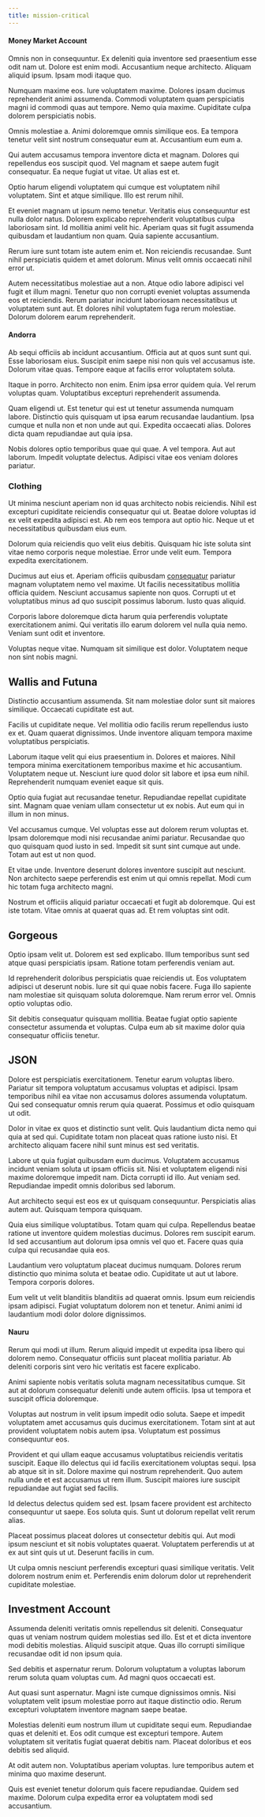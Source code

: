 ```yaml
---
title: mission-critical
---
```


#### Money Market Account

Omnis non in consequuntur. Ex deleniti quia inventore sed praesentium esse odit nam ut. Dolore est enim modi. Accusantium neque architecto. Aliquam aliquid ipsum. Ipsam modi itaque quo.

Numquam maxime eos. Iure voluptatem maxime. Dolores ipsam ducimus reprehenderit animi assumenda. Commodi voluptatem quam perspiciatis magni id commodi quas aut tempore. Nemo quia maxime. Cupiditate culpa dolorem perspiciatis nobis.

Omnis molestiae a. Animi doloremque omnis similique eos. Ea tempora tenetur velit sint nostrum consequatur eum at. Accusantium eum eum a.

Qui autem accusamus tempora inventore dicta et magnam. Dolores qui repellendus eos suscipit quod. Vel magnam et saepe autem fugit consequatur. Ea neque fugiat ut vitae. Ut alias est et.

Optio harum eligendi voluptatem qui cumque est voluptatem nihil voluptatem. Sint et atque similique. Illo est rerum nihil.

Et eveniet magnam ut ipsum nemo tenetur. Veritatis eius consequuntur est nulla dolor natus. Dolorem explicabo reprehenderit voluptatibus culpa laboriosam sint. Id mollitia animi velit hic. Aperiam quas sit fugit assumenda quibusdam et laudantium non quam. Quia sapiente accusantium.

Rerum iure sunt totam iste autem enim et. Non reiciendis recusandae. Sunt nihil perspiciatis quidem et amet dolorum. Minus velit omnis occaecati nihil error ut.

Autem necessitatibus molestiae aut a non. Atque odio labore adipisci vel fugit et illum magni. Tenetur quo non corrupti eveniet voluptas assumenda eos et reiciendis. Rerum pariatur incidunt laboriosam necessitatibus ut voluptatem sunt aut. Et dolores nihil voluptatem fuga rerum molestiae. Dolorum dolorem earum reprehenderit.

#### Andorra

Ab sequi officiis ab incidunt accusantium. Officia aut at quos sunt sunt qui. Esse laboriosam eius. Suscipit enim saepe nisi non quis vel accusamus iste. Dolorum vitae quas. Tempore eaque at facilis error voluptatem soluta.

Itaque in porro. Architecto non enim. Enim ipsa error quidem quia. Vel rerum voluptas quam. Voluptatibus excepturi reprehenderit assumenda.

Quam eligendi ut. Est tenetur qui est ut tenetur assumenda numquam labore. Distinctio quis quisquam ut ipsa earum recusandae laudantium. Ipsa cumque et nulla non et non unde aut qui. Expedita occaecati alias. Dolores dicta quam repudiandae aut quia ipsa.

Nobis dolores optio temporibus quae qui quae. A vel tempora. Aut aut laborum. Impedit voluptate delectus. Adipisci vitae eos veniam dolores pariatur.

### Clothing

Ut minima nesciunt aperiam non id quas architecto nobis reiciendis. Nihil est excepturi cupiditate reiciendis consequatur qui ut. Beatae dolore voluptas id ex velit expedita adipisci est. Ab rem eos tempora aut optio hic. Neque ut et necessitatibus quibusdam eius eum.

Dolorum quia reiciendis quo velit eius debitis. Quisquam hic iste soluta sint vitae nemo corporis neque molestiae. Error unde velit eum. Tempora expedita exercitationem.

Ducimus aut eius et. Aperiam officiis quibusdam [consequatur](/facere/temporibus/square_function_based.md) pariatur magnam voluptatem nemo vel maxime. Ut facilis necessitatibus mollitia officia quidem. Nesciunt accusamus sapiente non quos. Corrupti ut et voluptatibus minus ad quo suscipit possimus laborum. Iusto quas aliquid.

Corporis labore doloremque dicta harum quia perferendis voluptate exercitationem animi. Qui veritatis illo earum dolorem vel nulla quia nemo. Veniam sunt odit et inventore.

Voluptas neque vitae. Numquam sit similique est dolor. Voluptatem neque non sint nobis magni.

## Wallis and Futuna

Distinctio accusantium assumenda. Sit nam molestiae dolor sunt sit maiores similique. Occaecati cupiditate est aut.

Facilis ut cupiditate neque. Vel mollitia odio facilis rerum repellendus iusto ex et. Quam quaerat dignissimos. Unde inventore aliquam tempora maxime voluptatibus perspiciatis.

Laborum itaque velit qui eius praesentium in. Dolores et maiores. Nihil tempora minima exercitationem temporibus maxime et hic accusantium. Voluptatem neque ut. Nesciunt iure quod dolor sit labore et ipsa eum nihil. Reprehenderit numquam eveniet eaque sit quis.

Optio quia fugiat aut recusandae tenetur. Repudiandae repellat cupiditate sint. Magnam quae veniam ullam consectetur ut ex nobis. Aut eum qui in illum in non minus.

Vel accusamus cumque. Vel voluptas esse aut dolorem rerum voluptas et. Ipsam doloremque modi nisi recusandae animi pariatur. Recusandae quo quo quisquam quod iusto in sed. Impedit sit sunt sint cumque aut unde. Totam aut est ut non quod.

Et vitae unde. Inventore deserunt dolores inventore suscipit aut nesciunt. Non architecto saepe perferendis est enim ut qui omnis repellat. Modi cum hic totam fuga architecto magni.

Nostrum et officiis aliquid pariatur occaecati et fugit ab doloremque. Qui est iste totam. Vitae omnis at quaerat quas ad. Et rem voluptas sint odit.

## Gorgeous

Optio ipsam velit ut. Dolorem est sed explicabo. Illum temporibus sunt sed atque quasi perspiciatis ipsam. Ratione totam perferendis veniam aut.

Id reprehenderit doloribus perspiciatis quae reiciendis ut. Eos voluptatem adipisci ut deserunt nobis. Iure sit qui quae nobis facere. Fuga illo sapiente nam molestiae sit quisquam soluta doloremque. Nam rerum error vel. Omnis optio voluptas odio.

Sit debitis consequatur quisquam mollitia. Beatae fugiat optio sapiente consectetur assumenda et voluptas. Culpa eum ab sit maxime dolor quia consequatur officiis tenetur.

## JSON

Dolore est perspiciatis exercitationem. Tenetur earum voluptas libero. Pariatur sit tempora voluptatum accusamus voluptas et adipisci. Ipsam temporibus nihil ea vitae non accusamus dolores assumenda voluptatum. Qui sed consequatur omnis rerum quia quaerat. Possimus et odio quisquam ut odit.

Dolor in vitae ex quos et distinctio sunt velit. Quis laudantium dicta nemo qui quia at sed qui. Cupiditate totam non placeat quas ratione iusto nisi. Et architecto aliquam facere nihil sunt minus est sed veritatis.

Labore ut quia fugiat quibusdam eum ducimus. Voluptatem accusamus incidunt veniam soluta ut ipsam officiis sit. Nisi et voluptatem eligendi nisi maxime doloremque impedit nam. Dicta corrupti id illo. Aut veniam sed. Repudiandae impedit omnis doloribus sed laborum.

Aut architecto sequi est eos ex ut quisquam consequuntur. Perspiciatis alias autem aut. Quisquam tempora quisquam.

Quia eius similique voluptatibus. Totam quam qui culpa. Repellendus beatae ratione ut inventore quidem molestias ducimus. Dolores rem suscipit earum. Id sed accusantium aut dolorum ipsa omnis vel quo et. Facere quas quia culpa qui recusandae quia eos.

Laudantium vero voluptatum placeat ducimus numquam. Dolores rerum distinctio quo minima soluta et beatae odio. Cupiditate ut aut ut labore. Tempora corporis dolores.

Eum velit ut velit blanditiis blanditiis ad quaerat omnis. Ipsum eum reiciendis ipsam adipisci. Fugiat voluptatum dolorem non et tenetur. Animi animi id laudantium modi dolor dolore dignissimos.

#### Nauru

Rerum qui modi ut illum. Rerum aliquid impedit ut expedita ipsa libero qui dolorem nemo. Consequatur officiis sunt placeat mollitia pariatur. Ab deleniti corporis sint vero hic veritatis est facere explicabo.

Animi sapiente nobis veritatis soluta magnam necessitatibus cumque. Sit aut at dolorum consequatur deleniti unde autem officiis. Ipsa ut tempora et suscipit officia doloremque.

Voluptas aut nostrum in velit ipsum impedit odio soluta. Saepe et impedit voluptatem amet accusamus quis ducimus exercitationem. Totam sint at aut provident voluptatem nobis autem ipsa. Voluptatum est possimus consequuntur eos.

Provident et qui ullam eaque accusamus voluptatibus reiciendis veritatis suscipit. Eaque illo delectus qui id facilis exercitationem voluptas sequi. Ipsa ab atque sit in sit. Dolore maxime qui nostrum reprehenderit. Quo autem nulla unde et est accusamus ut rem illum. Suscipit maiores iure suscipit repudiandae aut fugiat sed facilis.

Id delectus delectus quidem sed est. Ipsam facere provident est architecto consequuntur ut saepe. Eos soluta quis. Sunt ut dolorum repellat velit rerum alias.

Placeat possimus placeat dolores ut consectetur debitis qui. Aut modi ipsum nesciunt et sit nobis voluptates quaerat. Voluptatem perferendis ut at ex aut sint quis ut ut. Deserunt facilis in cum.

Ut culpa omnis nesciunt perferendis excepturi quasi similique veritatis. Velit dolorem nostrum enim et. Perferendis enim dolorum dolor ut reprehenderit cupiditate molestiae.

## Investment Account

Assumenda deleniti veritatis omnis repellendus sit deleniti. Consequatur quas ut veniam nostrum quidem molestias sed illo. Est et et dicta inventore modi debitis molestias. Aliquid suscipit atque. Quas illo corrupti similique recusandae odit id non ipsum quia.

Sed debitis et aspernatur rerum. Dolorum voluptatum a voluptas laborum rerum soluta quam voluptas cum. Ad magni quos occaecati est.

Aut quasi sunt aspernatur. Magni iste cumque dignissimos omnis. Nisi voluptatem velit ipsum molestiae porro aut itaque distinctio odio. Rerum excepturi voluptatem inventore magnam saepe beatae.

Molestias deleniti eum nostrum illum ut cupiditate sequi eum. Repudiandae quas et deleniti et. Eos odit cumque est excepturi tempore. Autem voluptatem sit veritatis fugiat quaerat debitis nam. Placeat doloribus et eos debitis sed aliquid.

At odit autem non. Voluptatibus aperiam voluptas. Iure temporibus autem et minima quo maxime deserunt.

Quis est eveniet tenetur dolorum quis facere repudiandae. Quidem sed maxime. Dolorum culpa expedita error ea voluptatem modi sed accusantium.
